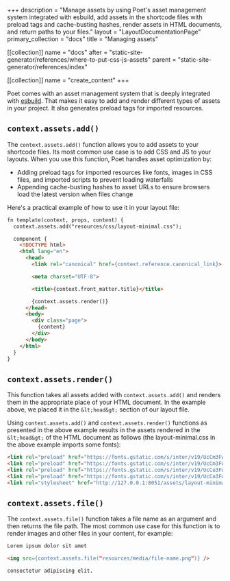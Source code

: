 +++
description = "Manage assets by using Poet's asset management system integrated with esbuild, add assets in the shortcode files with preload tags and cache-busting hashes, render assets in HTML documents, and return paths to your files."
layout = "LayoutDocumentationPage"
primary_collection = "docs"
title = "Managing assets"

[[collection]]
name = "docs"
after = "static-site-generator/references/where-to-put-css-js-assets"
parent = "static-site-generator/references/index"

[[collection]]
name = "create_content"
+++

Poet comes with an asset management system that is deeply integrated with [esbuild](https://esbuild.github.io/). That makes it easy to add and render different types of assets in your project. It also generates preload tags for imported resources.

## `context.assets.add()`

The `context.assets.add()` function allows you to add assets to your shortcode files. Its most common use case is to add CSS and JS to your layouts. When you use this function, Poet handles asset optimization by:

- Adding preload tags for imported resources like fonts, images in CSS files, and imported scripts to prevent loading waterfalls
- Appending cache-busting hashes to asset URLs to ensure browsers load the latest version when files change

Here's a practical example of how to use it in your layout file:

```html label:"rhai"
fn template(context, props, content) {
  context.assets.add("resources/css/layout-minimal.css");

  component {
    <!DOCTYPE html>
    <html lang="en">
      <head>
        <link rel="canonical" href={context.reference.canonical_link}>

        <meta charset="UTF-8">

        <title>{context.front_matter.title}</title>

        {context.assets.render()}
      </head>
      <body>
        <div class="page">
          {content}
        </div>
      </body>
    </html>
  }
}
```

## `context.assets.render()`

This function takes all assets added with `context.assets.add()` and renders them in the appropriate place of your HTML document. In the example above, we placed it in the `&lt;head&gt;` section of our layout file. 

Using `context.assets.add()` and `context.assets.render()` functions as presented in the above example results in the assets rendered in the `&lt;head&gt;` of the HTML document as follows (the layout-minimal.css in the above example imports some fonts):

```html
<link rel="preload" href="https://fonts.gstatic.com/s/inter/v19/UcCm3FwrK3iLTcvnUwQT9g.woff2" as="font" crossorigin>
<link rel="preload" href="https://fonts.gstatic.com/s/inter/v19/UcCm3FwrK3iLTcvnUwoT9nA2.woff2" as="font" crossorigin>
<link rel="preload" href="https://fonts.gstatic.com/s/inter/v19/UcCo3FwrK3iLTcviYwY.woff2" as="font" crossorigin>
<link rel="preload" href="https://fonts.gstatic.com/s/inter/v19/UcCo3FwrK3iLTcvsYwYL8g.woff2" as="font" crossorigin>
<link rel="stylesheet" href="http://127.0.0.1:8051/assets/layout-minimal_QPTDF4HX.css">
```

## `context.assets.file()`

The `context.assets.file()` function takes a file name as an argument and then returns the file path. The most common use case for this function is to render images and other files in your content, for example:

```markdown
Lorem ipsum dolor sit amet

<img src={context.assets.file("resources/media/file-name.png")} />

consectetur adipiscing elit.
```
